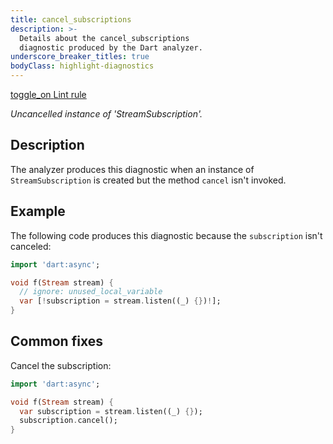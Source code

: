 ```yaml
---
title: cancel_subscriptions
description: >-
  Details about the cancel_subscriptions
  diagnostic produced by the Dart analyzer.
underscore_breaker_titles: true
bodyClass: highlight-diagnostics
---
```


<div class="tags">
  <a class="tag-label"
      href="/tools/linter-rules/cancel_subscriptions"
      title="Learn about the lint rule that enables this diagnostic."
      aria-label="Learn about the lint rule that enables this diagnostic."
      target="_blank">
    <span class="material-symbols" aria-hidden="true">toggle_on</span>
    <span>Lint rule</span>
  </a>
</div>

_Uncancelled instance of 'StreamSubscription'._

## Description

The analyzer produces this diagnostic when an instance of
`StreamSubscription` is created but the method `cancel` isn't invoked.

## Example

The following code produces this diagnostic because the `subscription`
isn't canceled:

```dart
import 'dart:async';

void f(Stream stream) {
  // ignore: unused_local_variable
  var [!subscription = stream.listen((_) {})!];
}
```

## Common fixes

Cancel the subscription:

```dart
import 'dart:async';

void f(Stream stream) {
  var subscription = stream.listen((_) {});
  subscription.cancel();
}
```
